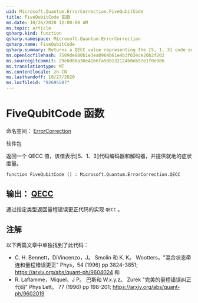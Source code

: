 ```yaml
---
uid: Microsoft.Quantum.ErrorCorrection.FiveQubitCode
title: FiveQubitCode 函数
ms.date: 10/26/2020 12:00:00 AM
ms.topic: article
qsharp.kind: function
qsharp.namespace: Microsoft.Quantum.ErrorCorrection
qsharp.name: FiveQubitCode
qsharp.summary: Returns a QECC value representing the ⟦5, 1, 3⟧ code encoder and decoder with in-place syndrome measurement.
ms.openlocfilehash: 7509de880b1e3ea8964b61e4b3f034ce20b2f202
ms.sourcegitcommit: 29e0d88a30e4166fa580132124b0eb57e1f0e986
ms.translationtype: MT
ms.contentlocale: zh-CN
ms.lasthandoff: 10/27/2020
ms.locfileid: "92695507"
---
```

# <a name="fivequbitcode-function"></a>FiveQubitCode 函数

命名空间： [ErrorCorrection](xref:Microsoft.Quantum.ErrorCorrection)

软件包 [](https://nuget.org/packages/)


返回一个 QECC 值，该值表示⟦5、1、3⟧代码编码器和解码器，并提供就地的症状度量。

```qsharp
function FiveQubitCode () : Microsoft.Quantum.ErrorCorrection.QECC
```


## <a name="output--qecc"></a>输出： [QECC](xref:Microsoft.Quantum.ErrorCorrection.QECC)

通过指定类型返回量程错误更正代码的实现 `QECC` 。

## <a name="remarks"></a>注解

以下两篇文章中单独找到了此代码：

- C. H. Bennett，DiVincenzo，J。 Smolin 和 K. K。 Wootters，"混合状态牵连和量程错误更正" Phys，54 (1996) pp 3824-3851; https://arxiv.org/abs/quant-ph/9604024 和
- R. Laflamme，Miquel，J P。 巴斯和 W.x.y.z。 Zurek "完美的量程错误纠正代码" Phys Lett。 77 (1996) pp 198-201; https://arxiv.org/abs/quant-ph/9602019